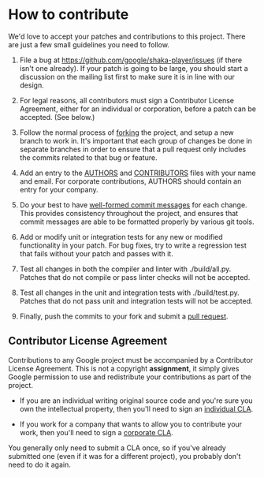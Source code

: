 # How to contribute #

We'd love to accept your patches and contributions to this project.  There are
just a few small guidelines you need to follow.

1. File a bug at https://github.com/google/shaka-player/issues (if there isn't
   one already).  If your patch is going to be large, you should start a
   discussion on the mailing list first to make sure it is in line with our
   design.

2. For legal reasons, all contributors must sign a Contributor License
   Agreement, either for an individual or corporation, before a patch can be
   accepted.  (See below.)

3. Follow the normal process of [forking][] the project, and setup a new
   branch to work in.  It's important that each group of changes be done in
   separate branches in order to ensure that a pull request only includes the
   commits related to that bug or feature.

4. Add an entry to the [AUTHORS][] and [CONTRIBUTORS][] files with your name
   and email.  For corporate contributions, AUTHORS should contain an entry
   for your company.

5. Do your best to have [well-formed commit messages][] for each change.
   This provides consistency throughout the project, and ensures that commit
   messages are able to be formatted properly by various git tools.

6. Add or modify unit or integration tests for any new or modified
   functionality in your patch.  For bug fixes, try to write a regression test
   that fails without your patch and passes with it.

7. Test all changes in both the compiler and linter with ./build/all.py.
   Patches that do not compile or pass linter checks will not be accepted.

8. Test all changes in the unit and integration tests with ./build/test.py.
   Patches that do not pass unit and integration tests will not be accepted.

9. Finally, push the commits to your fork and submit a [pull request][].

[forking]: https://help.github.com/articles/fork-a-repo
[AUTHORS]: AUTHORS
[CONTRIBUTORS]: CONTRIBUTORS
[well-formed commit messages]: http://tbaggery.com/2008/04/19/a-note-about-git-commit-messages.html
[pull request]: https://help.github.com/articles/creating-a-pull-request


## Contributor License Agreement ##

Contributions to any Google project must be accompanied by a Contributor
License Agreement.  This is not a copyright **assignment**, it simply gives
Google permission to use and redistribute your contributions as part of the
project.

  * If you are an individual writing original source code and you're sure you
    own the intellectual property, then you'll need to sign an [individual
    CLA][].

  * If you work for a company that wants to allow you to contribute your work,
    then you'll need to sign a [corporate CLA][].

You generally only need to submit a CLA once, so if you've already submitted
one (even if it was for a different project), you probably don't need to do it
again.

[individual CLA]: https://developers.google.com/open-source/cla/individual
[corporate CLA]: https://developers.google.com/open-source/cla/corporate

